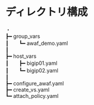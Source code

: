 # ディレクトリ構成
・  
┣━ group_vars  
┃　　┗━ awaf_demo.yaml  
┃  
┣━ host_vars  
┃　　┣━ bigip01.yaml  
┃　　┗━ bigip02.yaml  
┃  
┣━ configure_awaf.yaml  
┣━ create_vs.yaml  
┗━ attach_policy.yaml  
